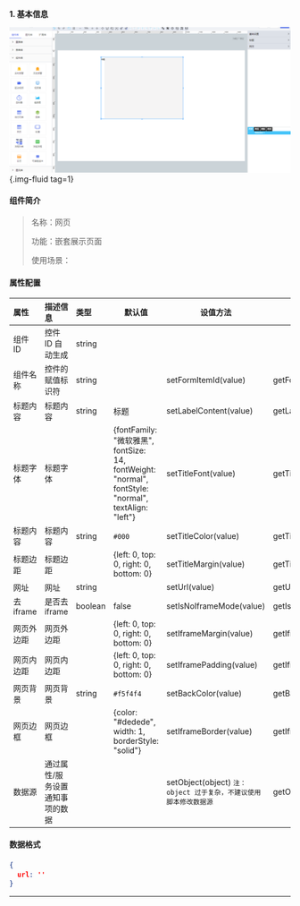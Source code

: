 **1\. 基本信息**

![网页](../../assets/img/webview.png "网页"){.img-fluid tag=1}

#### **组件简介**

> 名称：网页
>
> 功能：嵌套展示页面
>
> 使用场景：

#### **属性配置**

| 属性    | 描述信息         | 类型   | 默认值 | 设值方法                   | 取值方法   |
| :------ | :--------------- | :----- | ------ | -------------------------- | ---------- |
| 组件 ID | 控件 ID 自动生成 | string |        |                            |            |
| 组件名称    | 控件的赋值标识符       | string |        | setFormItemId(value) | getFormItemId() |
标题内容|标题内容|string|标题|setLabelContent(value)|getLabelContent()
标题字体|标题字体||{fontFamily: "微软雅黑", fontSize: 14, fontWeight: "normal", fontStyle: "normal", textAlign: "left"}|setTitleFont(value)|getTitleFont()
标题内容|标题内容|string|`#000`|setTitleColor(value)|getTitleColor()
标题边距|标题边距||{left: 0, top: 0, right: 0, bottom: 0}|setTitleMargin(value)|getTitleMargin()
网址|网址|string||setUrl(value)|getUrl()
去iframe|是否去iframe|boolean|false|setIsNoIframeMode(value)|getIsNoIframeMode()
网页外边距|网页外边距||{left: 0, top: 0, right: 0, bottom: 0}|setIframeMargin(value)|getIframeMargin()
网页内边距|网页内边距||{left: 0, top: 0, right: 0, bottom: 0}|setIframePadding(value)|getIframePadding()
网页背景|网页背景|string|`#f5f4f4`|setBackColor(value)|getBackColor()
网页边框|网页边框||{color: "#dedede", width: 1, borderStyle: "solid"}|setIframeBorder(value)|getIframeBorder()
数据源|通过属性/服务设置通知事项的数据||  | setObject(object) `注：object 过于复杂，不建议使用脚本修改数据源`|getObject() 



#### **数据格式**

```json
{
  url: ''
}
```

---
